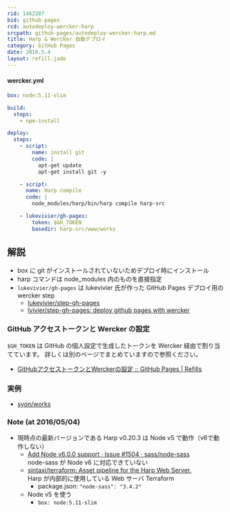 ```yaml
---
rid: 1462287
bid: github-pages
rcd: autodeploy-wercker-harp
srcpath: github-pages/autodeploy-wercker-harp.md
title: Harp & Wercker 自動デプロイ
category: GitHub Pages
date: 2016.5.4
layout: refill.jade
---
```


#### wercker.yml
```yaml
box: node:5.11-slim

build:
  steps:
    - npm-install

deploy:
  steps:
    - script:
        name: install git
        code: |
          apt-get update
          apt-get install git -y

    - script:
      name: Harp compile
      code: |
        node_modules/harp/bin/harp compile harp-src

    - lukevivier/gh-pages:
        token: $GH_TOKEN
        basedir: harp-src/www/works
```


## 解説

- box に git がインストールされていないためデプロイ時にインストール
- harp コマンドは node_modules 内のものを直接指定
- `lukevivier/gh-pages` は lukevivier 氏が作った GitHub Pages デプロイ用の wercker step
  - [lukevivier/step-gh-pages](https://app.wercker.com/#applications/51f71ee369cd738a32001822/tab/details/)
  - [lvivier/step-gh-pages: deploy github pages with wercker](https://github.com/lvivier/step-gh-pages)

### GitHub アクセストークンと Wercker の設定
`$GH_TOKEN` は GitHub の個人設定で生成したトークンを Wercker 経由で割り当てています。
詳しくは別のページでまとめていますので参照ください。

- [GitHubアクセストークンとWerckerの設定 :: GitHub Pages \| Refills](https://syon.github.io/refills/rid/1462280/)

### 実例

- [syon/works](https://github.com/syon/works)

### Note (at 2016/05/04)

- 現時点の最新バージョンである Harp v0.20.3 は Node v5 で動作（v6で動作しない）
  - [Add Node v6.0.0 support · Issue #1504 · sass/node-sass](https://github.com/sass/node-sass/issues/1504)  
    node-sass が Node v6 に対応できていない
  - [sintaxi/terraform: Asset pipeline for the Harp Web Server.](https://github.com/sintaxi/terraform)  
    Harp が内部的に使用している Web サーバ Terraform  
    - package.json: `"node-sass": "3.4.2"`
  - Node v5 を使う
    - `box: node:5.11-slim`
